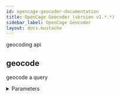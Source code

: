 ```yaml
---
id: opencage-geocoder-documentation
title: OpenCage Geocoder (version v1.*.*)
sidebar_label: OpenCage Geocoder
layout: docs.mustache
---
```


geocoding api

## geocode

geocode a query

<details><summary>Parameters</summary>

### format (required)

format of the response. One of 'json', 'xml' or 'map'. Note that only JSON is supported right now.

**Type:** string

**Potential values:** json

### q (required)

string or lat,lng to be geocoded.

**Type:** string

### abbrv

when true we attempt to abbreviate the formatted field in the response.

**Type:** boolean

### add_request

if true the request is included in the response.

**Type:** boolean

### bounds

four coordinate points forming the south-west and north-east corners of a bounding box (min long, min lat, max long, max lat).

**Type:** string

### countrycode

two letter code ISO 3166-1 Alpha 2 code to limit results to that country.

**Type:** string

### language

an IETF format language code (ex: 'es' or 'pt-BR').

**Type:** string

### limit

maximum number of results to return. Default is 10. Maximum is 100.

**Type:** integer

### min_confidence

integer from 1-10. Only results with at least this confidence are returned.

**Type:** integer

### no_annotations

when true annotations are not added to results.

**Type:** boolean

### no_dedupe

when true results are not deduplicated.

**Type:** boolean

### no_record

when true query content is not logged.

**Type:** boolean

</details>

